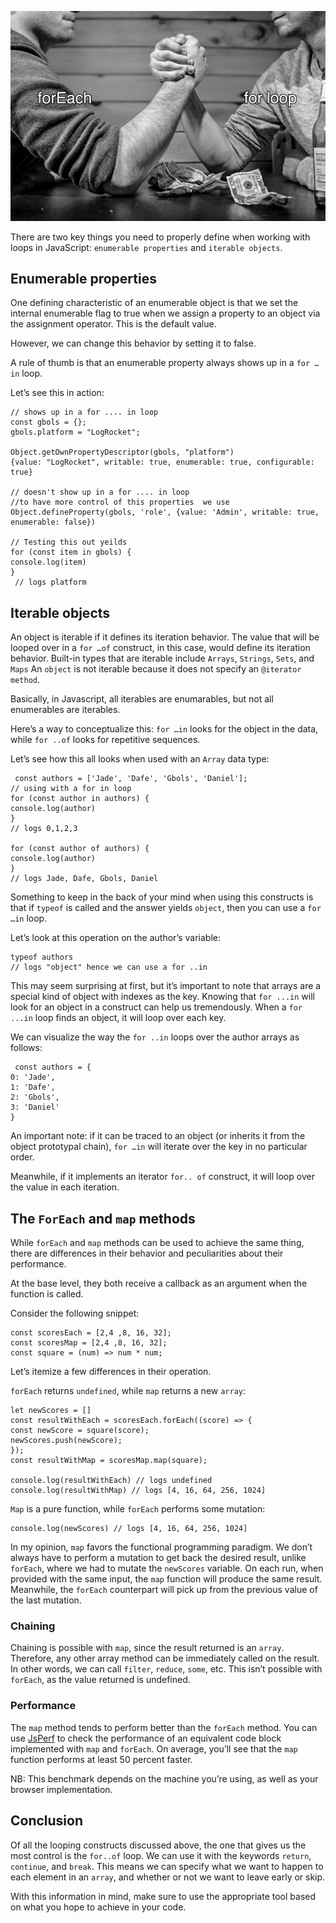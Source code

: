 ![](../../../../resource/loops.jpeg)

There are two key things you need to properly define when working with loops in JavaScript: `enumerable properties` and `iterable objects`.

## Enumerable properties

One defining characteristic of an enumerable object is that we set the internal enumerable flag to true when we assign a property to an object via the assignment operator. This is the default value.

However, we can change this behavior by setting it to false.

A rule of thumb is that an enumerable property always shows up in a `for … in` loop.

Let’s see this in action:

```
// shows up in a for .... in loop
const gbols = {};
gbols.platform = "LogRocket";

Object.getOwnPropertyDescriptor(gbols, "platform")
{value: "LogRocket", writable: true, enumerable: true, configurable: true}

// doesn't show up in a for .... in loop 
//to have more control of this properties  we use
Object.defineProperty(gbols, 'role', {value: 'Admin', writable: true, enumerable: false})

// Testing this out yeilds
for (const item in gbols) {
console.log(item)
}
 // logs platform
```

## Iterable objects

An object is iterable if it defines its iteration behavior. The value that will be looped over in a `for …of` construct, in this case, would define its iteration behavior. Built-in types that are iterable include `Arrays`, `Strings`, `Sets`, and `Maps` An `object` is not iterable because it does not specify an `@iterator method`.

Basically, in Javascript, all iterables are enumarables, but not all enumerables are iterables.

Here’s a way to conceptualize this: `for …in` looks for the object in the data, while `for ..of` looks for repetitive sequences.

Let’s see how this all looks when used with an `Array` data type:

```
 const authors = ['Jade', 'Dafe', 'Gbols', 'Daniel'];
// using with a for in loop
for (const author in authors) {
console.log(author)
}
// logs 0,1,2,3

for (const author of authors) {
console.log(author)
}
// logs Jade, Dafe, Gbols, Daniel
```

Something to keep in the back of your mind when using this constructs is that if `typeof` is called and the answer yields `object`, then you can use a `for …in` loop.

Let’s look at this operation on the author’s variable:

```
typeof authors
// logs "object" hence we can use a for ..in
```

This may seem surprising at first, but it’s important to note that arrays are a special kind of object with indexes as the key. Knowing that `for ...in` will look for an object in a construct can help us tremendously. When a `for ...in` loop finds an object, it will loop over each key.

We can visualize the way the `for ..in` loops over the author arrays as follows:

```
 const authors = {
0: 'Jade',
1: 'Dafe',
2: 'Gbols',
3: 'Daniel'
}
```

An important note: if it can be traced to an object (or inherits it from the object prototypal chain), `for …in` will iterate over the key in no particular order.

Meanwhile, if it implements an iterator `for.. of` construct, it will loop over the value in each iteration.

## The `ForEach` and `map` methods

While `forEach` and `map` methods can be used to achieve the same thing, there are differences in their behavior and peculiarities about their performance.

At the base level, they both receive a callback as an argument when the function is called.

Consider the following snippet:

```
const scoresEach = [2,4 ,8, 16, 32];
const scoresMap = [2,4 ,8, 16, 32];
const square = (num) => num * num;
```

Let’s itemize a few differences in their operation.

`forEach` returns `undefined`, while `map` returns a new `array`:

```
let newScores = []
const resultWithEach = scoresEach.forEach((score) => {
const newScore = square(score);
newScores.push(newScore);
});
const resultWithMap = scoresMap.map(square);

console.log(resultWithEach) // logs undefined
console.log(resultWithMap) // logs [4, 16, 64, 256, 1024]
```

`Map` is a pure function, while `forEach` performs some mutation:

```
console.log(newScores) // logs [4, 16, 64, 256, 1024]
```

In my opinion, `map` favors the functional programming paradigm. We don’t always have to perform a mutation to get back the desired result, unlike `forEach`, where we had to mutate the `newScores` variable. On each run, when provided with the same input, the `map` function will produce the same result. Meanwhile, the `forEach` counterpart will pick up from the previous value of the last mutation.

### Chaining

Chaining is possible with `map`, since the result returned is an `array`. Therefore, any other array method can be immediately called on the result. In other words, we can call `filter`, `reduce`, `some`, etc. This isn’t possible with `forEach`, as the value returned is undefined.

### Performance

The `map` method tends to perform better than the `forEach` method. You can use [JsPerf](https://jsperf.com/) to check the performance of an equivalent code block implemented with `map` and `forEach`. On average, you’ll see that the `map` function performs at least 50 percent faster.

NB: This benchmark depends on the machine you’re using, as well as your browser implementation.

## Conclusion

Of all the looping constructs discussed above, the one that gives us the most control is the `for..of` loop. We can use it with the keywords `return`, `continue`, and `break`. This means we can specify what we want to happen to each element in an `array`, and whether or not we want to leave early or skip.

With this information in mind, make sure to use the appropriate tool based on what you hope to achieve in your code.